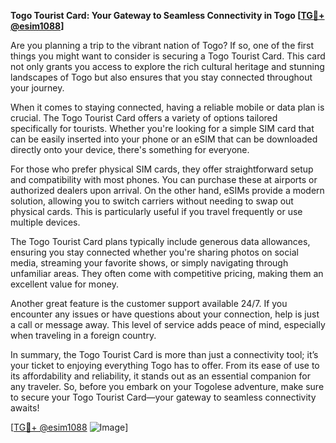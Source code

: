 **Togo Tourist Card: Your Gateway to Seamless Connectivity in Togo [[TG💪+ @esim1088](https://t.me/s/esim1088)]**

Are you planning a trip to the vibrant nation of Togo? If so, one of the first things you might want to consider is securing a Togo Tourist Card. This card not only grants you access to explore the rich cultural heritage and stunning landscapes of Togo but also ensures that you stay connected throughout your journey. 

When it comes to staying connected, having a reliable mobile or data plan is crucial. The Togo Tourist Card offers a variety of options tailored specifically for tourists. Whether you're looking for a simple SIM card that can be easily inserted into your phone or an eSIM that can be downloaded directly onto your device, there's something for everyone. 

For those who prefer physical SIM cards, they offer straightforward setup and compatibility with most phones. You can purchase these at airports or authorized dealers upon arrival. On the other hand, eSIMs provide a modern solution, allowing you to switch carriers without needing to swap out physical cards. This is particularly useful if you travel frequently or use multiple devices.

The Togo Tourist Card plans typically include generous data allowances, ensuring you stay connected whether you're sharing photos on social media, streaming your favorite shows, or simply navigating through unfamiliar areas. They often come with competitive pricing, making them an excellent value for money.

Another great feature is the customer support available 24/7. If you encounter any issues or have questions about your connection, help is just a call or message away. This level of service adds peace of mind, especially when traveling in a foreign country.

In summary, the Togo Tourist Card is more than just a connectivity tool; it’s your ticket to enjoying everything Togo has to offer. From its ease of use to its affordability and reliability, it stands out as an essential companion for any traveler. So, before you embark on your Togolese adventure, make sure to secure your Togo Tourist Card—your gateway to seamless connectivity awaits! 

[[TG💪+ @esim1088](https://t.me/s/esim1088) ![Image](https://i.postimg.cc/Y0z9fWf4/image.png)]
